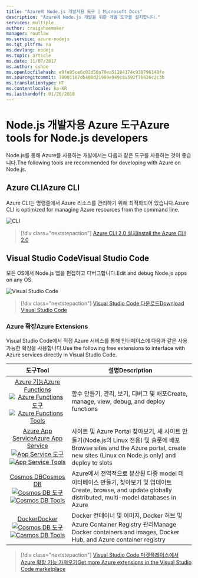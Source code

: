 ```yaml
---
title: "Azure의 Node.js 개발자용 도구 | Microsoft Docs"
description: "Azure에 Node.js 개발을 위한 개별 도구를 설치합니다."
services: multiple
author: craigshoemaker
manager: routlaw
ms.service: azure-nodejs
ms.tgt_pltfrm: na
ms.devlang: nodejs
ms.topic: article
ms.date: 11/07/2017
ms.author: cshoe
ms.openlocfilehash: e9fe95ce6c02d50a70ea51284174c938796148fe
ms.sourcegitcommit: 78001187db408d21909e949c8a592f76626c2c3b
ms.translationtype: HT
ms.contentlocale: ko-KR
ms.lasthandoff: 01/26/2018
---
```

# <a name="azure-tools-for-nodejs-developers"></a><span data-ttu-id="2ec6a-103">Node.js 개발자용 Azure 도구</span><span class="sxs-lookup"><span data-stu-id="2ec6a-103">Azure tools for Node.js developers</span></span>
<span data-ttu-id="2ec6a-104">Node.js를 통해 Azure를 사용하는 개발에서는 다음과 같은 도구를 사용하는 것이 좋습니다.</span><span class="sxs-lookup"><span data-stu-id="2ec6a-104">The following tools are recommended for developing with Azure on Node.js.</span></span>

## <a name="azure-cli"></a><span data-ttu-id="2ec6a-105">Azure CLI</span><span class="sxs-lookup"><span data-stu-id="2ec6a-105">Azure CLI</span></span>
<span data-ttu-id="2ec6a-106">Azure CLI는 명령줄에서 Azure 리소스를 관리하기 위해 최적화되어 있습니다.</span><span class="sxs-lookup"><span data-stu-id="2ec6a-106">Azure CLI is optimized for managing Azure resources from the command line.</span></span>

![CLI](media/node-azure-tools/cli.png)
 
> [!div class="nextstepaction"]
> [<span data-ttu-id="2ec6a-108">Azure CLI 2.0 설치</span><span class="sxs-lookup"><span data-stu-id="2ec6a-108">Install the Azure CLI 2.0</span></span>](https://docs.microsoft.com/cli/azure/install-az-cli2)

## <a name="visual-studio-code"></a><span data-ttu-id="2ec6a-109">Visual Studio Code</span><span class="sxs-lookup"><span data-stu-id="2ec6a-109">Visual Studio Code</span></span>
<span data-ttu-id="2ec6a-110">모든 OS에서 Node.js 앱을 편집하고 디버그합니다.</span><span class="sxs-lookup"><span data-stu-id="2ec6a-110">Edit and debug Node.js apps on any OS.</span></span>

![Visual Studio Code](media/node-azure-tools/vs-code.png)

> [!div class="nextstepaction"]
> [<span data-ttu-id="2ec6a-112">Visual Studio Code 다운로드</span><span class="sxs-lookup"><span data-stu-id="2ec6a-112">Download Visual Studio Code</span></span>](https://code.visualstudio.com)

### <a name="azure-extensions"></a><span data-ttu-id="2ec6a-113">Azure 확장</span><span class="sxs-lookup"><span data-stu-id="2ec6a-113">Azure Extensions</span></span>
<span data-ttu-id="2ec6a-114">Visual Studio Code에서 직접 Azure 서비스를 통해 인터페이스에 다음과 같은 사용 가능한 확장을 사용합니다.</span><span class="sxs-lookup"><span data-stu-id="2ec6a-114">Use the following free extensions to interface with Azure services directly in Visual Studio Code.</span></span>

| <span data-ttu-id="2ec6a-115">도구</span><span class="sxs-lookup"><span data-stu-id="2ec6a-115">Tool</span></span> | <span data-ttu-id="2ec6a-116">설명</span><span class="sxs-lookup"><span data-stu-id="2ec6a-116">Description</span></span>  |
|:---------:|---------|
| [<span data-ttu-id="2ec6a-117">Azure 기능</span><span class="sxs-lookup"><span data-stu-id="2ec6a-117">Azure Functions</span></span>](https://marketplace.visualstudio.com/items?itemName=ms-azuretools.vscode-azurefunctions) <br> <span data-ttu-id="2ec6a-118">[![Azure Functions 도구](media/node-azure-tools/icon-azure-functions.png)](https://marketplace.visualstudio.com/items?itemName=ms-azuretools.vscode-azurefunctions)</span><span class="sxs-lookup"><span data-stu-id="2ec6a-118">[![Azure Functions Tools](media/node-azure-tools/icon-azure-functions.png)](https://marketplace.visualstudio.com/items?itemName=ms-azuretools.vscode-azurefunctions)</span></span> | <span data-ttu-id="2ec6a-119">함수 만들기, 관리, 보기, 디버그 및 배포</span><span class="sxs-lookup"><span data-stu-id="2ec6a-119">Create, manage, view, debug, and deploy functions</span></span>|
| [<span data-ttu-id="2ec6a-120">Azure App Service</span><span class="sxs-lookup"><span data-stu-id="2ec6a-120">Azure App Service</span></span>](https://marketplace.visualstudio.com/items?itemName=ms-azuretools.vscode-azureappservice) <br> <span data-ttu-id="2ec6a-121">[![App Service 도구](media/node-azure-tools/icon-azure-app-service.png)](https://marketplace.visualstudio.com/items?itemName=ms-azuretools.vscode-azureappservice)</span><span class="sxs-lookup"><span data-stu-id="2ec6a-121">[![App Service Tools](media/node-azure-tools/icon-azure-app-service.png)](https://marketplace.visualstudio.com/items?itemName=ms-azuretools.vscode-azureappservice)</span></span> | <span data-ttu-id="2ec6a-122">사이트 및 Azure Portal 찾아보기, 새 사이트 만들기(Node.js의 Linux 전용) 및 슬롯에 배포</span><span class="sxs-lookup"><span data-stu-id="2ec6a-122">Browse sites and the Azure portal, create new sites (Linux on Node.js only) and deploy to slots</span></span> |
| [<span data-ttu-id="2ec6a-123">Cosmos DB</span><span class="sxs-lookup"><span data-stu-id="2ec6a-123">Cosmos DB </span></span>](https://marketplace.visualstudio.com/items?itemName=ms-azuretools.vscode-cosmosdb)  <br> <span data-ttu-id="2ec6a-124">[![Cosmos DB 도구](media/node-azure-tools/icon-cosmos-db.png)](https://marketplace.visualstudio.com/items?itemName=ms-azuretools.vscode-cosmosdb)</span><span class="sxs-lookup"><span data-stu-id="2ec6a-124">[![Cosmos DB Tools](media/node-azure-tools/icon-cosmos-db.png)](https://marketplace.visualstudio.com/items?itemName=ms-azuretools.vscode-cosmosdb)</span></span>| <span data-ttu-id="2ec6a-125">Azure에서 전역적으로 분산된 다중 model 데이터베이스 만들기, 찾아보기 및 업데이트</span><span class="sxs-lookup"><span data-stu-id="2ec6a-125">Create, browse, and update globally distributed, multi-model databases in Azure</span></span> |
| [<span data-ttu-id="2ec6a-126">Docker</span><span class="sxs-lookup"><span data-stu-id="2ec6a-126">Docker</span></span>](https://marketplace.visualstudio.com/items?itemName=formulahendry.docker-explorer)   <br> <span data-ttu-id="2ec6a-127">[![Cosmos DB 도구](media/node-azure-tools/icon-docker.png)](https://marketplace.visualstudio.com/items?itemName=formulahendry.docker-explorer)</span><span class="sxs-lookup"><span data-stu-id="2ec6a-127">[![Cosmos DB Tools](media/node-azure-tools/icon-docker.png)](https://marketplace.visualstudio.com/items?itemName=formulahendry.docker-explorer)</span></span>| <span data-ttu-id="2ec6a-128">Docker 컨테이너 및 이미지, Docker 허브 및 Azure Container Registry 관리</span><span class="sxs-lookup"><span data-stu-id="2ec6a-128">Manage Docker containers and images, Docker Hub, and Azure container registry</span></span> |

> [!div class="nextstepaction"]
> [<span data-ttu-id="2ec6a-129">Visual Studio Code 마켓플레이스에서 Azure 확장 기능 가져오기</span><span class="sxs-lookup"><span data-stu-id="2ec6a-129">Get more Azure extensions in the Visual Studio Code marketplace</span></span>](https://marketplace.visualstudio.com/search?term=azure&target=VSCode&category=All%20categories&sortBy=Relevance)